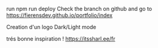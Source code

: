 run 
npm run deploy 
Check the branch on github and go to https://fierensdev.github.io/portfolio/index


Creation d'un logo
Dark/Light mode

trés bonne inspiration ! https://itssharl.ee/fr

